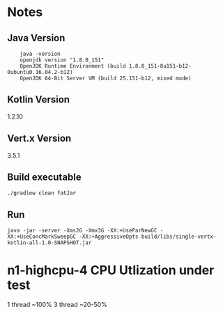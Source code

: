 # Notes

## Java Version
```
    java -version
    openjdk version "1.8.0_151"
    OpenJDK Runtime Environment (build 1.8.0_151-8u151-b12-0ubuntu0.16.04.2-b12)
    OpenJDK 64-Bit Server VM (build 25.151-b12, mixed mode)
```

## Kotlin Version
1.2.10

## Vert.x Version
3.5.1

## Build executable
```
./gradlew clean fatJar
```

## Run
```
java -jar -server -Xms2G -Xmx3G -XX:+UseParNewGC -XX:+UseConcMarkSweepGC -XX:+AggressiveOpts build/libs/single-vertx-kotlin-all-1.0-SNAPSHOT.jar
```

# n1-highcpu-4 CPU Utlization under test
1 thread ~100%
3 thread ~20-50%
